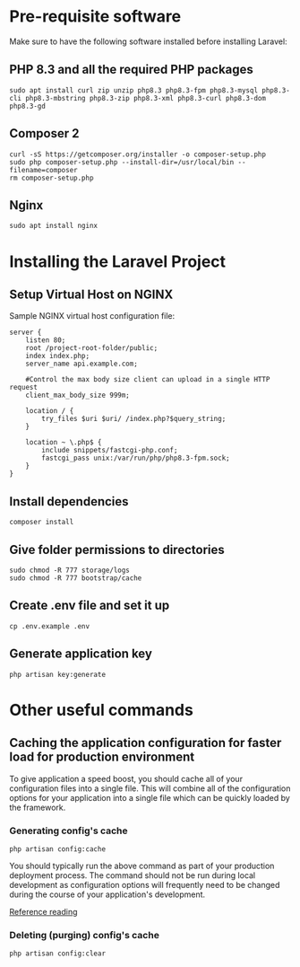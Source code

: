 # Pre-requisite software

Make sure to have the following software installed before installing Laravel:

## PHP 8.3 and all the required PHP packages

```
sudo apt install curl zip unzip php8.3 php8.3-fpm php8.3-mysql php8.3-cli php8.3-mbstring php8.3-zip php8.3-xml php8.3-curl php8.3-dom php8.3-gd
```

## Composer 2

```
curl -sS https://getcomposer.org/installer -o composer-setup.php
sudo php composer-setup.php --install-dir=/usr/local/bin --filename=composer
rm composer-setup.php
```

## Nginx

```
sudo apt install nginx
```

# Installing the Laravel Project

## Setup Virtual Host on NGINX

Sample NGINX virtual host configuration file:
```
server {
    listen 80;
    root /project-root-folder/public;
    index index.php;
    server_name api.example.com;

    #Control the max body size client can upload in a single HTTP request
    client_max_body_size 999m;

    location / {
        try_files $uri $uri/ /index.php?$query_string;
    }

    location ~ \.php$ {
        include snippets/fastcgi-php.conf;
        fastcgi_pass unix:/var/run/php/php8.3-fpm.sock;
    }
}
```

## Install dependencies

```
composer install
```

## Give folder permissions to directories

```
sudo chmod -R 777 storage/logs
sudo chmod -R 777 bootstrap/cache
```

## Create .env file and set it up

```
cp .env.example .env
```

## Generate application key

```
php artisan key:generate
```


# Other useful commands

## Caching the application configuration for faster load for production environment

To give application a speed boost, you should cache all of your configuration files into a single file. This will combine all of the configuration options for your application into a single file which can be quickly loaded by the framework.

### Generating config's cache

```
php artisan config:cache
```

You should typically run the above command as part of your production deployment process. The command should not be run during local development as configuration options will frequently need to be changed during the course of your application's development.

[Reference reading](https://laravel.com/docs/11.x/configuration#configuration-caching)

### Deleting (purging) config's cache

```
php artisan config:clear
```
